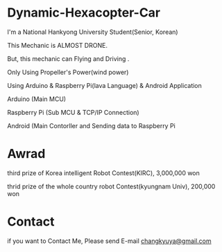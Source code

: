 # Dynamic-Hexacopter-Car



I'm a National Hankyong University Student(Senior, Korean)

This Mechanic is ALMOST DRONE. 

But, this mechanic can Flying and Driving .

Only Using Propeller's Power(wind power)

Using Arduino & Raspberry Pi(lava Language) & Android Application

Arduino (Main MCU)


Raspberry Pi (Sub MCU & TCP/IP Connection)


Android (Main Contorller and Sending data to Raspberry Pi

# Awrad

third prize of Korea intelligent Robot Contest(KIRC), 3,000,000 won


thrid prize of the whole country robot Contest(kyungnam Univ), 200,000 won

# Contact

if you want to Contact Me, 
Please send E-mail
changkyuya@gmail.com

